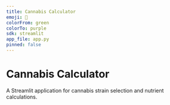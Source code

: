 ```yaml
---
title: Cannabis Calculator
emoji: 🌿
colorFrom: green
colorTo: purple
sdk: streamlit
app_file: app.py
pinned: false
---
```


# Cannabis Calculator
A Streamlit application for cannabis strain selection and nutrient calculations.